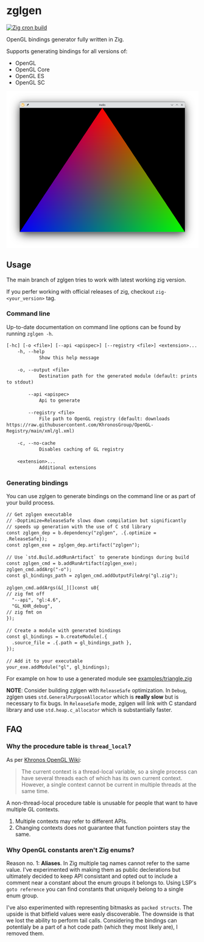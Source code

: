 # zglgen

[![Zig cron build](https://github.com/siniarskimar/zglgen/actions/workflows/cron-build.yml/badge.svg)](https://github.com/siniarskimar/zglgen/actions/workflows/cron-build.yml)

OpenGL bindings generator fully written in Zig.

Supports generating bindings for all versions of:
 - OpenGL
 - OpenGL Core
 - OpenGL ES
 - OpenGL SC

![hello world triangle](./examples/triangle.png)

## Usage

The main branch of zglgen tries to work with latest working zig version.

If you perfer working with official releases of zig, checkout `zig-<your_version>` tag.

### Command line

Up-to-date documentation on command line options can be found by running `zglgen -h`.

```
[-hc] [-o <file>] [--api <apispec>] [--registry <file>] <extension>...
    -h, --help
            Show this help message

    -o, --output <file>
            Destination path for the generated module (default: prints to stdout)

        --api <apispec>
            Api to generate

        --registry <file>
            File path to OpenGL registry (default: downloads https://raw.githubusercontent.com/KhronosGroup/OpenGL-Registry/main/xml/gl.xml)

    -c, --no-cache
            Disables caching of GL registry

    <extension>...
            Additional extensions
```

### Generating bindings

You can use zglgen to generate bindings on the command line or as part of your build process.

```zig
// Get zglgen executable
// -Doptimize=ReleaseSafe slows down compilation but significantly
// speeds up generation with the use of C std library
const zglgen_dep = b.dependency("zglgen", .{.optimize = .ReleaseSafe});
const zglgen_exe = zglgen_dep.artifact("zglgen");

// Use `std.Build.addRunArtifact` to generate bindings during build
const zglgen_cmd = b.addRunArtifact(zglgen_exe);
zglgen_cmd.addArg("-o");
const gl_bindings_path = zglgen_cmd.addOutputFileArg("gl.zig");

zglgen_cmd.addArgs(&[_][]const u8{
// zig fmt off
  "--api", "gl:4.6",
  "GL_KHR_debug",
// zig fmt on
});

// Create a module with generated bindings
const gl_bindings = b.createModule(.{
  .source_file = .{.path = gl_bindings_path },
});

// Add it to your executable
your_exe.addModule("gl", gl_bindings);
```

For example on how to use a generated module see [examples/triangle.zig](./examples/triangle.zig)

**NOTE**: Consider building zglgen with `ReleaseSafe` optimization.
In `Debug`, zglgen uses `std.GeneralPurposeAllocator` which is **really slow** but is necessary to fix bugs.
In `ReleaseSafe` mode, zglgen will link with C standard library and use `std.heap.c_allocator` which is substantially faster.

## FAQ

### Why the procedure table is `thread_local`?

As per [Khronos OpenGL Wiki](https://www.khronos.org/opengl/wiki/OpenGL_Context):

> The current context is a thread-local variable, so a single process can have several threads
> each of which has its own current context. However, a single context cannot be current in
> multiple threads at the same time. 

A non-thread-local procedure table is unusable for people that want to have multiple GL contexts.

1. Multiple contexts may refer to different APIs.
2. Changing contexts does not guarantee that function pointers stay the same.

### Why OpenGL constants aren't Zig enums?

Reason no. 1: **Aliases**. In Zig multiple tag names cannot refer to the same value.
I've experimented with making them as public declerations but ultimately decided to keep API consistant
and opted out to include a comment near a constant about the enum groups it belongs to.
Using LSP's `goto reference` you can find constants that uniquely belong to a single enum group.

I've also experimented with representing bitmasks as `packed structs`.
The upside is that bitfield values were easly discoverable.
The downside is that we lost the ability to perform tail calls.
Considering the bindings can potentialy be a part of a hot code path (which they most likely are), I removed them.
